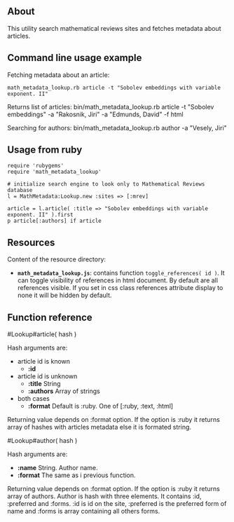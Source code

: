 About
-----

This utility search mathematical reviews sites and fetches metadata about articles.


Command line usage example
--------------------------

Fetching metadata about an article:

    math_metadata_lookup.rb article -t "Sobolev embeddings with variable exponent. II"

Returns list of articles:
    bin/math_metadata_lookup.rb article -t "Sobolev embeddings" -a "Rakosnik, Jiri" -a "Edmunds, David" -f html

Searching for authors:
    bin/math_metadata_lookup.rb author -a "Vesely, Jiri"


Usage from ruby
---------------

    require 'rubygems'
    require 'math_metadata_lookup'

    # initialize search engine to look only to Mathematical Reviews database
    l = MathMetadata:Lookup.new :sites => [:mrev]

    article = l.article( :title => "Sobolev embeddings with variable exponent. II" ).first
    p article[:authors] if article


Resources
---------

Content of the resource directory:

* **``math_metadata_lookup.js``**: contains function ``toggle_references( id )``. It can toggle visibility of references in html document. By default are all references visible. If you set in css class references attribute display to none it will be hidden by default.


Function reference
------------------

#Lookup#article( hash )

Hash arguments are:

* article id is known
  * **:id**
* article id is unknown 
  * **:title** String
  * **:authors** Array of strings
* both cases
  * **:format** Default is :ruby. One of [:ruby, :text, :html]

Returning value depends on :format option. If the option is :ruby it returns array of hashes with articles metadata else it is formated string.


#Lookup#author( hash )

Hash arguments are:

* **:name** String. Author name.
* **:format** The same as i previous function.

Returning value depends on :format option. If the option is :ruby it returns array of authors. Author is hash with three elements. It contains :id, :preferred and :forms. :id is id on the site, :preferred is the preferred form of name and :forms is array containing all others forms.
